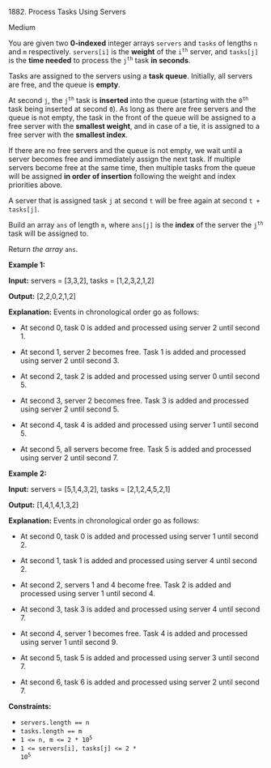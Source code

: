 1882\. Process Tasks Using Servers

Medium

You are given two **0-indexed** integer arrays `servers` and `tasks` of lengths `n` and `m` respectively. `servers[i]` is the **weight** of the <code>i<sup>th</sup></code> server, and `tasks[j]` is the **time needed** to process the <code>j<sup>th</sup></code> task **in seconds**.

Tasks are assigned to the servers using a **task queue**. Initially, all servers are free, and the queue is **empty**.

At second `j`, the <code>j<sup>th</sup></code> task is **inserted** into the queue (starting with the <code>0<sup>th</sup></code> task being inserted at second `0`). As long as there are free servers and the queue is not empty, the task in the front of the queue will be assigned to a free server with the **smallest weight**, and in case of a tie, it is assigned to a free server with the **smallest index**.

If there are no free servers and the queue is not empty, we wait until a server becomes free and immediately assign the next task. If multiple servers become free at the same time, then multiple tasks from the queue will be assigned **in order of insertion** following the weight and index priorities above.

A server that is assigned task `j` at second `t` will be free again at second `t + tasks[j]`.

Build an array `ans` of length `m`, where `ans[j]` is the **index** of the server the <code>j<sup>th</sup></code> task will be assigned to.

Return _the array_ `ans`.

**Example 1:**

**Input:** servers = [3,3,2], tasks = [1,2,3,2,1,2]

**Output:** [2,2,0,2,1,2]

**Explanation:** Events in chronological order go as follows:

- At second 0, task 0 is added and processed using server 2 until second 1.

- At second 1, server 2 becomes free. Task 1 is added and processed using server 2 until second 3.

- At second 2, task 2 is added and processed using server 0 until second 5.

- At second 3, server 2 becomes free. Task 3 is added and processed using server 2 until second 5.

- At second 4, task 4 is added and processed using server 1 until second 5.

- At second 5, all servers become free. Task 5 is added and processed using server 2 until second 7.

**Example 2:**

**Input:** servers = [5,1,4,3,2], tasks = [2,1,2,4,5,2,1]

**Output:** [1,4,1,4,1,3,2]

**Explanation:** Events in chronological order go as follows:

- At second 0, task 0 is added and processed using server 1 until second 2.

- At second 1, task 1 is added and processed using server 4 until second 2.

- At second 2, servers 1 and 4 become free. Task 2 is added and processed using server 1 until second 4.

- At second 3, task 3 is added and processed using server 4 until second 7.

- At second 4, server 1 becomes free. Task 4 is added and processed using server 1 until second 9.

- At second 5, task 5 is added and processed using server 3 until second 7.

- At second 6, task 6 is added and processed using server 2 until second 7. 

**Constraints:**

*   `servers.length == n`
*   `tasks.length == m`
*   <code>1 <= n, m <= 2 * 10<sup>5</sup></code>
*   <code>1 <= servers[i], tasks[j] <= 2 * 10<sup>5</sup></code>